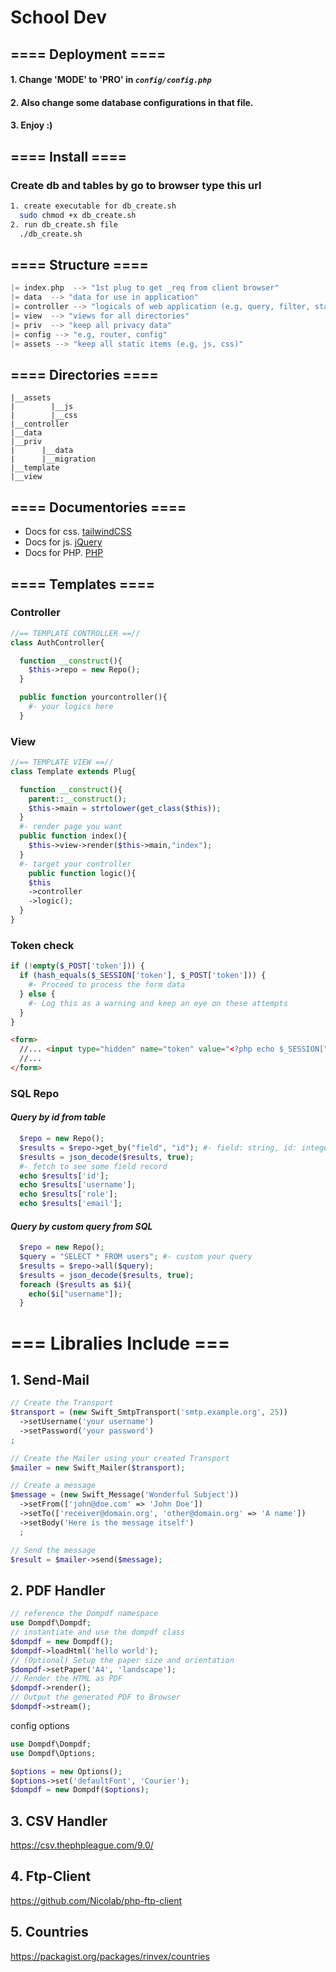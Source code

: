 # **School Dev**

## ==== **Deployment** ====

#### 1. Change 'MODE' to 'PRO' in _`config/config.php`_

#### 2. Also change some database configurations in that file.

#### 3. Enjoy :)

## ==== **Install** ====

### Create db and tables by go to browser type this url

```bash
1. create executable for db_create.sh 
  sudo chmod +x db_create.sh
2. run db_create.sh file
  ./db_create.sh
```

## ==== **Structure** ====

```c
|= index.php  --> "1st plug to get _req from client browser"
|= data  --> "data for use in application"
|= controller --> "logicals of web application (e.g, query, filter, statistics)"
|= view  --> "views for all directories"
|= priv  --> "keep all privacy data"
|= config --> "e.g, router, config"
|= assets --> "keep all static items (e.g, js, css)"
```

## ==== **Directories** ====

```
|__assets
|        |__js
|        |__css
|__controller
|__data
|__priv
|      |__data
|      |__migration
|__template
|__view
```

## ==== Documentories ====

- Docs for css. [tailwindCSS](https://tailwindcss.com/docs)
- Docs for js. [jQuery](https://api.jquery.com/)
- Docs for PHP. [PHP](https://www.php.net/docs.php)

## ==== **Templates** ====

### **Controller**

```php
//== TEMPLATE CONTROLLER ==//
class AuthController{

  function __construct(){
    $this->repo = new Repo();
  }

  public function yourcontroller(){
    #- your logics here
  }

```

### **View**

```php
//== TEMPLATE VIEW ==//
class Template extends Plug{

  function __construct(){
    parent::__construct();
    $this->main = strtolower(get_class($this));
  }
  #- render page you want
  public function index(){
    $this->view->render($this->main,"index");
  }
  #- target your controller
    public function logic(){
    $this
    ->controller
    ->logic();
  }
}
```

### **Token check**

```php
if (!empty($_POST['token'])) {
  if (hash_equals($_SESSION['token'], $_POST['token'])) {
    #- Proceed to process the form data
  } else {
    #- Log this as a warning and keep an eye on these attempts
  }
}
```

```html
<form>
  //... <input type="hidden" name="token" value="<?php echo $_SESSION["token"]; ?>">
  //...
</form>
```

### **SQL Repo**

#### _Query by id from table_

```php
  $repo = new Repo();
  $results = $repo->get_by("field", "id"); #- field: string, id: integer
  $results = json_decode($results, true);
  #- fetch to see some field record
  echo $results['id'];
  echo $results['username'];
  echo $results['role'];
  echo $results['email'];
```

#### _Query by custom query from SQL_

```php
  $repo = new Repo();
  $query = "SELECT * FROM users"; #- custom your query
  $results = $repo->all($query);
  $results = json_decode($results, true);
  foreach ($results as $i){
    echo($i["username"]);
  }
```

<!-- ### ==== Deployment ====
### 1. Setup for Database
#### *On Windows*
- create datebase and tables with this__ remind that "to use with *Super Privilege* role" ==> run with *Administrator*
```bash
bash -c "sh db_create.sh"
```
#### *On Linux*
```bash
sudo chmod +x db_create.sh
./db_create.sh
``` -->

# === Libralies Include === 
## 1. Send-Mail 
```php
// Create the Transport
$transport = (new Swift_SmtpTransport('smtp.example.org', 25))
  ->setUsername('your username')
  ->setPassword('your password')
;

// Create the Mailer using your created Transport
$mailer = new Swift_Mailer($transport);

// Create a message
$message = (new Swift_Message('Wonderful Subject'))
  ->setFrom(['john@doe.com' => 'John Doe'])
  ->setTo(['receiver@domain.org', 'other@domain.org' => 'A name'])
  ->setBody('Here is the message itself')
  ;

// Send the message
$result = $mailer->send($message);
```

## 2. PDF Handler 
```php 
// reference the Dompdf namespace
use Dompdf\Dompdf;
// instantiate and use the dompdf class
$dompdf = new Dompdf();
$dompdf->loadHtml('hello world');
// (Optional) Setup the paper size and orientation
$dompdf->setPaper('A4', 'landscape');
// Render the HTML as PDF
$dompdf->render();
// Output the generated PDF to Browser
$dompdf->stream();
```
config options
```php
use Dompdf\Dompdf;
use Dompdf\Options;

$options = new Options();
$options->set('defaultFont', 'Courier');
$dompdf = new Dompdf($options);
```

## 3. CSV Handler
https://csv.thephpleague.com/9.0/

## 4. Ftp-Client
https://github.com/Nicolab/php-ftp-client

## 5. Countries
https://packagist.org/packages/rinvex/countries